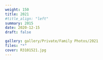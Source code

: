 ```yaml
---
weight: 150
title: 2021
#title_align: "left"
summary: 2015
date: 2020-12-15
draft: false

gallery: gallery/Private/Family Photos/2021
files: "*"
cover: R3101521.jpg
---
```


